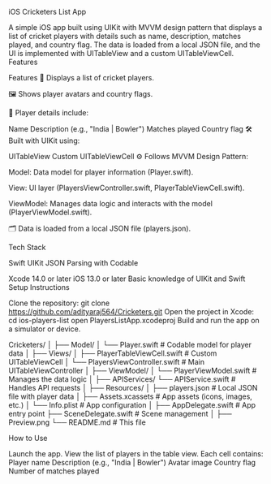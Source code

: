 iOS Cricketers List App

A simple iOS app built using UIKit with MVVM design pattern that displays a list of cricket players with details such as name, description, matches played, and country flag. The data is loaded from a local JSON file, and the UI is implemented with UITableView and a custom UITableViewCell.
Features

Features
📄 Displays a list of cricket players.

🖼️ Shows player avatars and country flags.

🏏 Player details include:

Name
Description (e.g., "India | Bowler")
Matches played
Country flag
🛠 Built with UIKit using:

UITableView
Custom UITableViewCell
⚙️ Follows MVVM Design Pattern:

Model: Data model for player information (Player.swift).

View: UI layer (PlayersViewController.swift, PlayerTableViewCell.swift).

ViewModel: Manages data logic and interacts with the model (PlayerViewModel.swift).

🗂️ Data is loaded from a local JSON file (players.json).

Tech Stack

Swift
UIKit
JSON Parsing with Codable


Xcode 14.0 or later
iOS 13.0 or later
Basic knowledge of UIKit and Swift
Setup Instructions

Clone the repository:
git clone https://github.com/adityaraj564/Cricketers.git
Open the project in Xcode:
cd ios-players-list
open PlayersListApp.xcodeproj
Build and run the app on a simulator or device.

Cricketers/
│
├── Model/
│   └── Player.swift       # Codable model for player data
│
├── Views/
│   ├── PlayerTableViewCell.swift   # Custom UITableViewCell
│   └── PlayersViewController.swift  # Main UITableViewController
│
├── ViewModel/
│   └── PlayerViewModel.swift  # Manages the data logic
│
├── APIServices/
    └── APIService.swift  # Handles API requests
│ 
├── Resources/
│   ├── players.json       # Local JSON file with player data
│   ├── Assets.xcassets    # App assets (icons, images, etc.)
│   └── Info.plist         # App configuration
│
├── AppDelegate.swift      # App entry point
├── SceneDelegate.swift    # Scene management
│
├── Preview.png
└── README.md              # This file

How to Use

Launch the app.
View the list of players in the table view.
Each cell contains:
Player name
Description (e.g., "India | Bowler")
Avatar image
Country flag
Number of matches played

